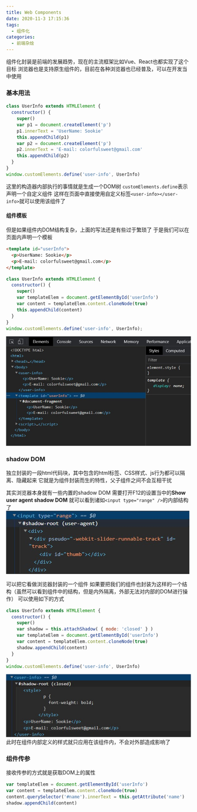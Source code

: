 ```yaml
---
title: Web Components
date: 2020-11-3 17:15:36
tags: 
  - 组件化
categories: 
  - 前端杂烩
---
```


组件化封装是前端的发展趋势，现在的主流框架比如Vue、React也都实现了这个目标
浏览器也是支持原生组件的，目前在各种浏览器也已经普及，可以在开发当中使用

<!-- more -->

### 基本用法
```javascript
class UserInfo extends HTMLElement {
  constructor() {
    super()
    var p1 = document.createElement('p')
    p1.innerText = 'UserName: Sookie'
    this.appendChild(p1)
    var p2 = document.createElement('p')
    p2.innerText = 'E-mail: colorfulsweet@gmail.com'
    this.appendChild(p2)
  }
}
window.customElements.define('user-info', UserInfo)
```
这里的构造器内部执行的事情就是生成一个DOM树
`customElements.define`表示声明一个自定义组件
这样在页面中直接使用自定义标签`<user-info></user-info>`就可以使用该组件了

#### 组件模板
但是如果组件内DOM结构复杂，上面的写法还是有些过于繁琐了
于是我们可以在页面内声明一个模板
```html
<template id="userInfo">
  <p>UserName: Sookie</p>
  <p>E-mail: colorfulsweet@gmail.com</p>
</template>
```
```javascript
class UserInfo extends HTMLElement {
  constructor() {
    super()
    var templateElem = document.getElementById('userInfo')
    var content = templateElem.content.cloneNode(true)
    this.appendChild(content)
  }
}
window.customElements.define('user-info', UserInfo);
```

![组件template](/images/前端杂烩/web-components/组件template.jpg)

### shadow DOM
独立封装的一段html代码块，其中包含的html标签、CSS样式、js行为都可以隔离、隐藏起来
它就是为组件封装而生的特性，父子组件之间不会互相干扰

其实浏览器本身就有一些内置的shadow DOM
需要打开F12的设置当中的**Show user agent shadow DOM**
就可以看到诸如`<input type="range" />`的内部结构了
![input range](/images/前端杂烩/web-components/input_range.jpg)

可以把它看做浏览器封装的一个组件
如果要把我们的组件也封装为这样的一个结构（虽然可以看到组件中的结构，但是内外隔离，外部无法对内部的DOM进行操作）
可以使用如下的方式

```javascript
class UserInfo extends HTMLElement {
  constructor() {
    super()
    var shadow = this.attachShadow( { mode: 'closed' } )
    var templateElem = document.getElementById('userInfo')
    var content = templateElem.content.cloneNode(true)
    shadow.appendChild(content)
  }
}
window.customElements.define('user-info', UserInfo)
```
![shadow DOM](/images/前端杂烩/web-components/shadow_dom.jpg)
此时在组件内部定义的样式就只应用在该组件内，不会对外部造成影响了

### 组件传参
接收传参的方式就是获取DOM上的属性
```javascript
var templateElem = document.getElementById('userInfo')
var content = templateElem.content.cloneNode(true)
content.querySelector('#name').innerText = this.getAttribute('name')
shadow.appendChild(content)
```